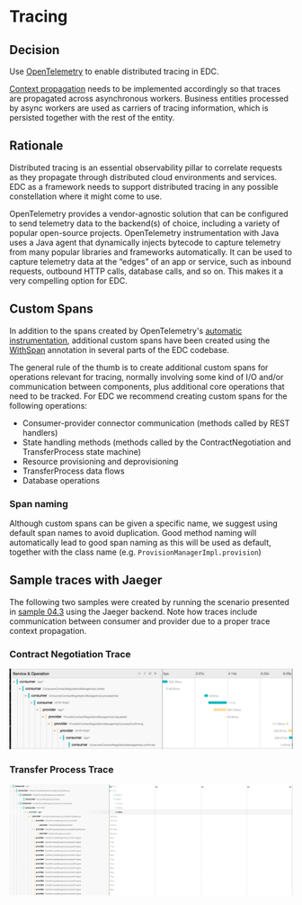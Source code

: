 # Tracing 

## Decision

Use [OpenTelemetry](https://opentelemetry.io/) to enable distributed tracing in EDC. 

[Context propagation](https://opentelemetry.io/docs/instrumentation/java/manual/#context-propagation) needs to be implemented accordingly so that traces are propagated across asynchronous workers. Business entities processed by async workers are used as carriers of tracing information, which is persisted together with the rest of the entity.

## Rationale

Distributed tracing is an essential observability pillar to correlate requests as they propagate through distributed cloud environments and services. EDC as a framework needs to support distributed tracing in any possible constellation where it might come to use. 

OpenTelemetry provides a vendor-agnostic solution that can be configured to send telemetry data to the backend(s) of choice, including a variety of popular open-source projects. OpenTelemetry instrumentation with Java uses a Java agent that dynamically injects bytecode to capture telemetry from many popular libraries and frameworks automatically. It can be used to capture telemetry data at the “edges” of an app or service, such as inbound requests, outbound HTTP calls, database calls, and so on. This makes it a very compelling option for EDC. 

## Custom Spans

In addition to the spans created by OpenTelemetry's [automatic instrumentation](https://opentelemetry.io/docs/instrumentation/java/automatic/), additional custom spans have been created using the [WithSpan](https://github.com/open-telemetry/opentelemetry-java-instrumentation/blob/main/docs/manual-instrumentation.md#creating-spans-around-methods-with-withspan) annotation in several parts of the EDC codebase.

The general rule of the thumb is to create additional custom spans for operations relevant for tracing, normally involving some kind of I/O and/or communication between components, plus additional core operations that need to be tracked. For EDC we recommend creating custom spans for the following operations:

- Consumer-provider connector communication (methods called by REST handlers)
- State handling methods (methods called by the ContractNegotiation and TransferProcess state machine)
- Resource provisioning and deprovisioning
- TransferProcess data flows
- Database operations

### Span naming

Although custom spans can be given a specific name, we suggest using default span names to avoid duplication. Good method naming will automatically lead to good span naming as this will be used as default, together with the class name (e.g. `ProvisionManagerImpl.provision`)

## Sample traces with Jaeger

The following two samples were created by running the scenario presented in [sample 04.3](../../../../samples/04.3-open-telemetry) using the Jaeger backend. Note how traces include communication between consumer and provider due to a proper trace context propagation.

### Contract Negotiation Trace

![Contract Negotiation](contract_negotiation.png)

### Transfer Process Trace

![Transfer Process](transfer_process.png)
